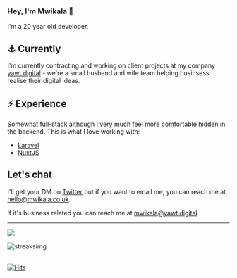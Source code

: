 ### Hey, I'm Mwikala 👋

I'm a 20 year old developer.


## ⚓ Currently

I'm currently contracting and working on client projects at my company [yawt.digital](https://yawt.digital) - we're a small husband and wife team helping businsess realise their digital ideas.

## ⚡ Experience

Somewhat full-stack although I very much feel more comfortable hidden in the backend. This is what I love working with:

- [Laravel](https://laravel.com/)
- [NuxtJS](https://nuxtjs.com/)

## Let's chat

I'll get your DM on [Twitter](https://twitter.com/mwikala_) but if you want to email me, you can reach me at [hello@mwikala.co.uk](mailto:hello@mwikala.co.uk).

If it's business related you can reach me at [mwikala@yawt.digital](mailto:mwikala@yawt.digital).

---

<a href="https://discord.com/users/705665813994012695">
  <img src="https://lanyard-profile-readme.vercel.app/api/159790947490594816?hideTimestamp=true&idleMessage=Idiling..."/>
</a>

![streaksimg](https://github-readme-streak-stats.herokuapp.com/?user=mwikala&theme=dark)


\
[![Hits](https://hits.link/hits?url=https://github.com/mwikala&bgLeft=444444&bgRight=575fff&label=visits)](https://hits.link)
